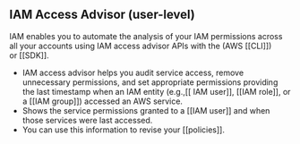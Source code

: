 ## IAM Access Advisor (user-level)  

IAM enables you to automate the analysis of your IAM permissions across all your accounts using IAM access advisor APIs with the (AWS [[CLI]]) or [[SDK]]. 

*   IAM access advisor helps you audit service access, remove unnecessary permissions, and set appropriate permissions providing the last timestamp when an IAM entity (e.g.,[[ IAM user]], [[IAM role]], or a [[IAM group]]) accessed an AWS service.
*   Shows the service permissions granted to a [[IAM user]] and when those services were last accessed.  
*   You can use this information to revise your [[policies]].
